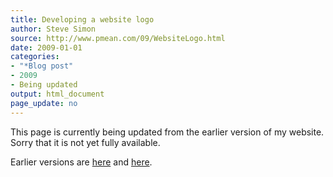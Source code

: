 ```yaml
---
title: Developing a website logo
author: Steve Simon
source: http://www.pmean.com/09/WebsiteLogo.html
date: 2009-01-01
categories:
- "*Blog post"
- 2009
- Being updated
output: html_document
page_update: no
---
```


This page is currently being updated from the earlier version of my website. Sorry that it is not yet fully available.

<!---More--->

Earlier versions are [here][sim1] and [here][sim2].

[sim1]: http://www.pmean.com/09/WebsiteLogo.html
[sim2]: http://new.pmean.com/website-logo/

